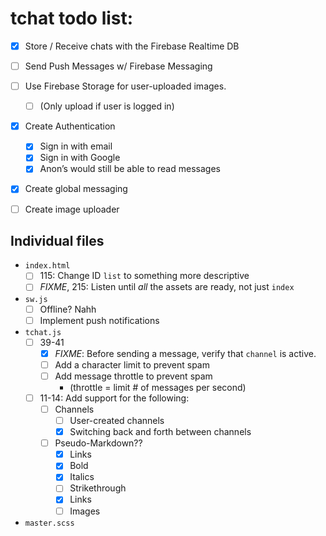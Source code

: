 # tchat todo list:
- [x] Store / Receive chats with the Firebase Realtime DB
- [ ] Send Push Messages w/ Firebase Messaging
- [ ] Use Firebase Storage for user-uploaded images.
    - [ ] (Only upload if user is logged in)
- [x] Create Authentication
    - [x] Sign in with email
    - [x] Sign in with Google
    - [x] Anon’s would still be able to read messages
- [x] Create global messaging
- [ ] Create image uploader


## Individual files
- `index.html`
    - [ ] 115: Change ID `list` to something more descriptive
    - [ ] *FIXME*, 215: Listen until *all* the assets are ready, not just `index`
- `sw.js`
    - [ ] Offline? Nahh
    - [ ] Implement push notifications
- `tchat.js`
    - [ ] 39-41
        - [x] *FIXME*: Before sending a message, verify that `channel` is active.
        - [ ] Add a character limit to prevent spam
        - [ ] Add message throttle to prevent spam
            - (throttle = limit # of messages per second)
    - [ ] 11-14: Add support for the following:
        - [ ] Channels
            - [ ] User-created channels
            - [x] Switching back and forth between channels
        - [ ] Pseudo-Markdown??
            - [x] Links
            - [x] Bold
            - [x] Italics
            - [ ] Strikethrough
            - [x] Links
            - [ ] Images
- `master.scss`
